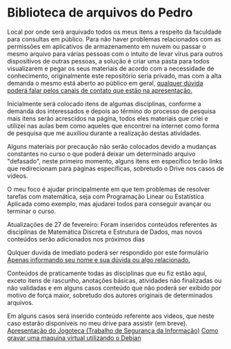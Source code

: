 # Biblioteca de arquivos do Pedro
Local por onde será arquivado todos os meus itens a respeito da faculdade para consultas em público.
Para não haver problemas relacionados com as permissões em aplicativos de armazenamento em nuvem ou passar o mesmo arquivo para várias pessoas com o intuito de levar vírus para outros dispositivos de outras pessoas, a solução é criar uma pasta para todos visualizarem e pegar os seus materiais de acordo com a necessidade de conhecimento, originalmente este repositório seria privado, mas com a alta demanda o mesmo está aberto ao público em geral, <a href="https://github.com/PedroSilva201">qualquer dúvida poderá falar pelos canais de contato que estão na apresentação.</a>

Inicialmente será colocado itens de algumas disciplinas, conforme a demanda dos interessados e depois ao término do processo de pesquisa mais itens serão acrescidos na página, todos eles materiais que criei e utilizei nas aulas bem como aqueles que encontrei na internet como forma de pesquisa que me auxiliou durante a realização destas atividades.

Alguns materiais por precaução não serão colocados devido a mudanças constantes no curso o que poderá deixar um determinado arquivo "defasado", neste primeiro momento, alguns itens em específico terão links que redirecionam para páginas específicas, sobretudo o Drive nos casos de vídeos.

O meu foco é ajudar principalmente em que tem problemas de resolver tarefas com matemática, seja com Programação Linear ou Estatística Aplicada como exemplo, mas ajudarei todos para conseguir avançar ou terminar o curso.

Atualizações de 27 de fevereiro: Foram inseridos conteúdos referentes às disciplinas de Matemática Discreta e Estrutura de Dados, mas novos conteúdos serão adicionados nos próximos dias

Qulquer duvida de imediato poderá ser respondido por este formulário  <a href="https://docs.google.com/forms/d/e/1FAIpQLSe0_BBdMY4P-u1ZmF2lRc_1MupEfRDpzLO0CHs9ZsUy_5gM2w/viewform?usp=sf_link">Apenas informando seu nome e sua dúvida ou algo relacionado.</a>

Conteúdos de praticamente todas as disciplinas que eu fiz estão aqui, exceto itens de rascunho, anotações básicas, atividades não finalizadas ou não validadas e em alguns casos conteúdo que não poderá ser exibido por motivo de força maior, sobretudo dos autores originais de determinados arquivos.

Em alguns casos será inserido conteúdo referente aos videos, que neste caso estarão disponiveis no meu drive para assistir (em breve).
<a href="https://drive.google.com/file/d/1036yfEBV44gJmHXI88R3UJiZW-d88_Db/view?usp=sharing&t=7">Apresentação do Jogoteca (Trabalho de Segurança da Informação)</a>
<a href="https://drive.google.com/file/d/1YiEKqyBt3VKIx2jHaEERybGcZtMF4_oT/view?usp=sharing&t=4">Como gravar uma maquina virtual utilizando o Debian</a>
<br/>
<a href="https://github.com/PedroSilva201"></a>
